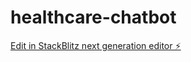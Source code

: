 # healthcare-chatbot

[Edit in StackBlitz next generation editor ⚡️](https://stackblitz.com/~/github.com/MohammedTaqiuddin/healthcare-chatbot)